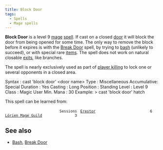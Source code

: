 ```yaml
---
title: Block Door
tags:
  - Spells
  - Mage spells
---
```

**Block Door** is a level 9 [mage](mage "wikilink")
[spell](spell "wikilink"). If cast on a closed [door](door "wikilink")
it will block the door from being opened for some time. The only way to
remove the block before it expires is with the [Break
Door](Break_Door "wikilink") spell, by trying to [bash](bash "wikilink")
(unlikely to succeed), or with special rare [items](item "wikilink").
The spell does not work on natural closable [exits](exit "wikilink"),
like branches.

The spell is nearly exclusively used as part of [player
killing](player_killing "wikilink") to lock one or several opponents in
a closed area.

Syntax : cast 'block door' \<door name\> Type : Miscellaneous
Accumulative: Special Duration : Yes Casting : Long Position : Standing
Level : Level 9 Class : Magic User Min. Mana : 30 Example: \> cast
'block door' hatch

This spell can be learned from:

`                         Sessions `
[`Erestor`](Erestor "wikilink")`                         6`
[`Lórien Mage Guild`](Lórien_Mage_Guild "wikilink")`               3`

## See also

- [Bash](Bash "wikilink"), [Break Door](Break_Door "wikilink")
 